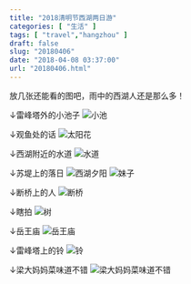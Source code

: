 ```yaml
---
title: "2018清明节西湖两日游"
categories: [ "生活" ]
tags: [ "travel","hangzhou" ]
draft: false
slug: "20180406"
date: "2018-04-08 03:37:00"
url: "20180406.html"
---
```


放几张还能看的图吧，雨中的西湖人还是那么多！



<!--more-->

↓雷峰塔外的小池子
![小池][1]

↓观鱼处的话
![太阳花][2]

↓西湖附近的水道
![水道][3]

↓苏堤上的落日
![西湖夕阳][4]
![妹子][5]

↓断桥上的人
![断桥][6]

↓瞎拍
![树][7]

↓岳王庙
![岳王庙][8]

↓雷峰塔上的铃
![铃][9]

↓梁大妈妈菜味道不错
![梁大妈妈菜味道不错][10]


  [1]: https://ws1.sinaimg.cn/large/6735b7fagy1fq58fixivuj214h0qznpe.jpg
  [2]: https://ws1.sinaimg.cn/large/6735b7fagy1fq57xxerw8j21900u0e83.jpg
  [3]: https://ws1.sinaimg.cn/large/6735b7fagy1fq582vvyg9j214h0qze83.jpg
  [4]: https://ws1.sinaimg.cn/large/6735b7fagy1fq58e61cx9j214h0qzqv5.jpg
  [5]: https://ws1.sinaimg.cn/large/6735b7fagy1fq58ay82aaj20k00u07wh.jpg
  [6]: https://ws1.sinaimg.cn/large/6735b7fagy1fq58563zt4j214h0qzhdt.jpg
  [7]: https://ws1.sinaimg.cn/large/6735b7fagy1fq585z46fxj214h0r0qv6.jpg
  [8]: https://ws1.sinaimg.cn/large/6735b7fagy1fq58d5bwb9j214h0qzhdu.jpg
  [9]: https://ws1.sinaimg.cn/large/6735b7fagy1fq587gxsbaj214h0qztdw.jpg
  [10]: https://ws1.sinaimg.cn/large/6735b7fagy1fq6ivs4emwj21440u0x6q.jpg